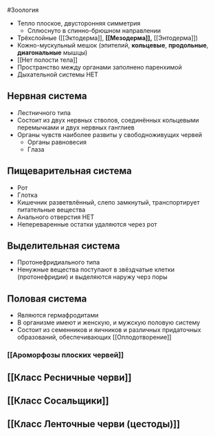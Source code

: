 #Зоология 
- Тепло плоское, двусторонняя симметрия
	- Сплюснуто в спинно-брюшном направлении
- Трёхслойные ([[Эктодерма]], **[[Мезодерма]],** [[Энтодерма]])
- Кожно-мускульный мешок (эпителий, **кольцевые**, **продольные**, **диагональные** мышцы)
- [[Нет полости тела]]
- Пространство между органами заполнено паренхимой
- Дыхательной системы НЕТ
## Нервная система 
- Лестничного типа 
- Состоит из двух нервных стволов, соединённых кольцевыми перемычками и двух нервных ганглиев
- Органы чувств наиболее развиты у свободноживущих червей
	- Органы равновесия
	- Глаза
## Пищеварительная система
- Рот
- Глотка
- Кишечник разветвлённый, слепо замкнутый, транспортирует питательные вещества
- Анального отверстия НЕТ
- Непереваренные остатки удаляются через рот
## Выделительная система
- Протонефридиального типа
- Ненужные вещества поступают в звёздчатые клетки (протонефридии) и выделяются наружу черз поры
## Половая система
- Являются гермафродитами
- В организме имеют и женскую, и мужскую половую систему
- Состоит из семенников и яичников и различных придаточных образований, обеспечивающих [[Оплодотворение]]
### [[Ароморфозы плоских червей]]
## [[Класс Ресничные черви]]
## [[Класс Сосальщики]] 
## [[Класс Ленточные черви (цестоды)]]